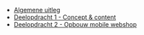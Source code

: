 * [Algemene uitleg](algemeen.md)
* [Deelopdracht 1 - Concept & content](deelopdracht-1-concept-content.md)
* [Deelopdracht 2 - Opbouw mobile webshop](deelopdracht-2-opbouw-html-css.md)